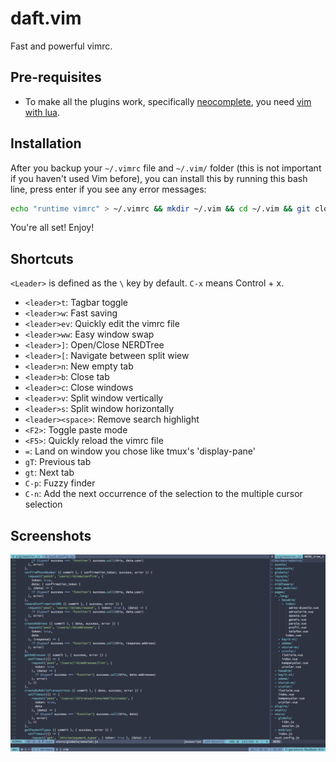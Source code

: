 daft.vim
========
Fast and powerful vimrc.

## Pre-requisites

* To make all the plugins work, specifically [neocomplete](https://github.com/Shougo/neocomplete.vim), you need [vim with lua](https://github.com/Shougo/neocomplete.vim#requirements).

## Installation

After you backup your `~/.vimrc` file and `~/.vim/` folder (this is not important if you haven't used Vim before), you can install this by running this bash line, press enter if you see any error messages:

```bash
echo "runtime vimrc" > ~/.vimrc && mkdir ~/.vim && cd ~/.vim && git clone https://github.com/ergenekonyigit/daft.vim.git . && git clone https://github.com/junegunn/vim-plug.git ~/.vim/bundle/vim-plug && vim +PlugInstall
```

You're all set! Enjoy!

## Shortcuts

`<Leader>` is defined as the `\` key by default. `C-x` means Control + x.

* `<leader>t`: Tagbar toggle
* `<leader>w`: Fast saving
* `<leader>ev`: Quickly edit the vimrc file
* `<leader>ww`: Easy window swap
* `<leader>]`: Open/Close NERDTree
* `<leader>[`: Navigate between split wiew
* `<leader>n`: New empty tab
* `<leader>b`: Close tab
* `<leader>c`: Close windows
* `<leader>v`: Split window vertically
* `<leader>s`: Split window horizontally
* `<leader><space>`: Remove search highlight
* `<F2>`: Toggle paste mode
* `<F5>`: Quickly reload the vimrc file
* `=`: Land on window you chose like tmux's 'display-pane'
* `gT`: Previous tab 
* `gt`: Next tab
* `C-p`: Fuzzy finder
* `C-n`: Add the next occurrence of the selection to the multiple cursor selection	

## Screenshots

![Screenshot](screenshot.png)
